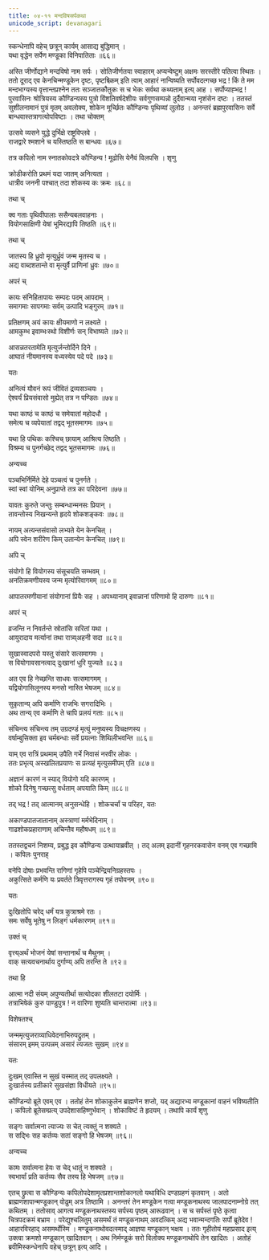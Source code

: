 ```yaml
---
title: ०४-११ मन्दविषसर्पकथा
unicode_script: devanagari
---
```

स्कन्धेनापि वहेच् छत्रून् कार्यम् आसाद्य बुद्धिमान् ।  
यथा वृद्धेन सर्पेण मण्डूका विनिपातिताः ॥६६॥

अस्ति जीर्णोद्याने मन्दविषो नाम सर्पः । सोतिजीर्णतया स्वाहारम् अप्यन्वेष्टुम् अक्षमः सरस्तीरे पतित्वा स्थितः । ततो दूराद् एव केनचिन्मण्डूकेन दृष्टः, पृष्टश्च्किम् इति त्वाम् आहारं नान्विष्यति सर्पोवदत्गच्छ भद्र ! किं ते मम मन्दभाग्यस्य वृत्तान्तप्रश्नेन ततः सञ्जातकौतुकः स च भेकः सर्वथा कथ्यताम् इत्य् आह । सर्पोप्याह्भद्र ! पुरवासिनः श्रोत्रियस्य कौण्डिन्यस्य पुत्रो विंशतिवर्षदेशीयः सर्वगुणसम्पन्नो दुर्दैवान्मया नृशंसेन दष्टः । ततस्तं सुशीलनामानं पुत्रं मृतम् अवलोक्य, शोकेन मूर्च्छितः कौण्डिन्यः पृथिव्यां लुलोठ । अनन्तरं ब्रह्मपुरवासिनः सर्वे बान्धवास्तत्रागत्योपविष्टाः । तथा चोक्तम्  

उत्सवे व्यसने युद्धे दुर्भिक्षे राष्ट्रविप्लवे ।  
राजद्वारे श्मशाने च यस्तिष्ठति स बान्धवः ॥६७॥

तत्र कपिलो नाम स्नातकोवदत्रे कौण्डिन्य ! मूढोसि येनैवं विलपसि । शृणु

क्रोडीकरोति प्रथमं यदा जातम् अनित्यता ।  
धात्रीव जननी पश्चात् तदा शोकस्य कः क्रमः ॥६८॥

तथा च्

क्व गताः पृथिवीपालाः ससैन्यबलवाहनाः ।  
वियोगसाक्षिणी येषां भूमिरद्यापि तिष्ठति ॥६९॥

तथा च्

जातस्य हि ध्रुवो मृत्युर्ध्रुवं जन्म मृतस्य च ।  
अद्य वाब्दशतान्ते वा मृत्युर्वै प्राणिनां ध्रुवः ॥७०॥

अपरं च्

कायः संनिहितापायः सम्पदः पदम् आपदाम् ।  
समागमाः सापगमाः सर्वम् उत्पादि भङ्गुरम् ॥७१॥

प्रतिक्षणम् अयं कायः क्षीयमाणो न लक्ष्यते ।  
आमकुम्भ इवाम्भःस्थो विशीर्णः सन् विभाष्यते ॥७२॥

आसन्नतरतामेति मृत्युर्जन्तोर्दिने दिने ।  
आघातं नीयमानस्य वध्यस्येव पदे पदे ॥७३॥

यतः

अनित्यं यौवनं रूपं जीवितं द्रव्यसञ्चयः ।  
ऐश्वर्यं प्रियसंवासो मुह्येत् तत्र न पण्डितः ॥७४॥

यथा काष्ठं च काष्ठं च समेयातां महोदधौ ।  
समेत्य च व्यपेयातां तद्वद् भूतसमागमः ॥७५॥

यथा हि पथिकः कश्चिच् छायाम् आश्रित्य तिष्ठति ।  
विश्रम्य च पुनर्गच्छेद् तद्वद् भूतसमागमः ॥७६॥

अन्यच्च

पञ्चभिर्निर्मिते देहे पञ्चत्वं च पुनर्गते ।  
स्वां स्वां योनिम् अनुप्राप्ते तत्र का परिदेवना ॥७७॥

यावतः कुरुते जन्तुः सम्बन्धान्मनसः प्रियान् ।  
तावन्तोस्य निखन्यन्ते हृदये शोकशङ्कवः ॥७८॥

नायम् अत्यन्तसंवासो लभ्यते येन केनचित् ।  
अपि स्वेन शरीरेण किम् उतान्येन केनचित् ॥७९॥

अपि च्

संयोगो हि वियोगस्य संसूचयति सम्भवम् ।  
अनतिक्रमणीयस्य जन्म मृत्योरिवागमम् ॥८०॥

आपातरमणीयानां संयोगानां प्रियैः सह । अपथ्यानाम् इवान्नानां परिणामो हि दारुणः ॥८१॥

अपरं च्

व्रजन्ति न निवर्तन्ते स्रोतांसि सरितां यथा ।  
आयुरादाय मर्त्यानां तथा रात्र्य्अहनी सदा ॥८२॥

सुखास्वादपरो यस्तु संसारे सत्समागमः ।  
स वियोगावसानत्वाद् दुःखानां धुरि युज्यते ॥८३॥

अत एव हि नेच्छन्ति साधवः सत्समागमम् ।  
यद्वियोगासिलूनस्य मनसो नास्ति भेषजम् ॥८४॥

सुकृतान्य् अपि कर्माणि राजभिः सगरादिभिः ।  
अथ तान्य् एव कर्माणि ते चापि प्रलयं गताः ॥८५॥

संचिन्त्य संचिन्त्य तम् उग्रदण्डं
मृत्युं मनुष्यस्य विचक्षणस्य ।  
वर्षाम्बुसिक्ता इव चर्मबन्धाः
सर्वे प्रयत्नाः शिथिलीभवन्ति ॥८६॥

याम् एव रात्रिं प्रथमाम् उपैति
गर्भे निवासं नरवीर लोकः ।  
ततः प्रभृत्य् अस्खलितप्रयाणः
स प्रत्यहं मृत्युसमीपम् एति ॥८७॥

अज्ञानं कारणं न स्याद् वियोगो यदि कारणम् ।  
शोको दिनेषु गच्छत्सु वर्धताम् अपयाति किम् ॥८८॥

तद् भद्र ! तद् आत्मानम् अनुसन्धेहि । शोकचर्चां च परिहर, यतः

अकाण्डपातजातानाम् अस्त्राणां मर्मभेदिनाम् ।  
गाढशोकप्रहाराणाम् अचिन्तैव महौषधम् ॥८९॥

ततस्तद्वचनं निशम्य, प्रबुद्ध इव कौण्डिन्य उत्थायाब्रवीत् । तद् अलम् इदानीं गृहनरकवासेन वनम् एव गच्छामि । कपिलः पुनराह्

वनेपि दोषाः प्रभवन्ति रागिणां
गृहेपि पञ्चेन्द्रियनिग्रहस्तपः ।  
अकुत्सिते कर्मणि यः प्रवर्तते
त्रिवृत्तरागस्य गृहं तपोवनम् ॥९०॥

यतः

दुःखितोपि चरेद् धर्मं यत्र कुत्राश्रमे रतः ।  
समः सर्वेषु भूतेषु न लिङ्गं धर्मकारणम् ॥९१॥

उक्तं च्

वृत्त्य्अर्थं भोजनं येषां सन्तानार्थं च मैथुनम् ।  
वाक् सत्यवचनार्थाय दुर्गाण्य् अपि तरन्ति ते ॥९२॥

तथा हि

आत्मा नदी संयम् अपुण्यतीर्था
सत्योदका शीलतटा दयोर्मिः ।  
तत्राभिषेकं कुरु पाण्डुपुत्र !
न वारिणा शुष्यति चान्तरात्मा ॥९३॥

विशेषतश्च्

जन्ममृत्युजराव्याधिवेदनाभिरुपद्रुतम् ।  
संसारम् इमम् उत्पन्नम् असारं त्यजतः सुखम् ॥९४॥

यतः

दुःखम् एवास्ति न सुखं यस्मात् तद् उपलक्ष्यते ।  
दुःखार्तस्य प्रतीकारे सुखसंज्ञा विधीयते ॥९५॥

कौण्डिन्यो ब्रूते एवम् एव । ततोहं तेन शोकाकुलेन ब्राह्मणेन शप्तो, यद् अद्यारभ्य मण्डूकानां वाहनं भविष्यतीति । कपिलो ब्रूतेसम्प्रत्य् उपदेशासहिष्णुर्भवान् । शोकाविष्टं ते हृदयम् । तथापि कार्यं शृणु

सङ्गः सर्वात्मना त्याज्यः स चेत् त्यक्तुं न शक्यते ।  
स सद्भिः सह कर्तव्यः सतां सङ्गो हि भेषजम् ॥९६॥

अन्यच्च

कामः सर्वात्मना हेयः स चेद् धातुं न शक्यते ।  
स्वभार्यां प्रति कर्तव्यः सैव तस्य हि भेषजम् ॥९७॥

एतच् छ्रुत्वा स कौण्डिन्यः कपिलोपदेशामृतप्रशान्तशोकानलो यथाविधि दण्डग्रहणं कृतवान् । अतो ब्राह्मणशापान्मण्डूकान् वोढुम् अत्र तिष्ठामि । अनन्तरं तेन मण्डूकेन गत्वा मण्डूकनाथस्य जालपादनाम्नोग्रे तत् कथितम् । ततोसाव् आगत्य मण्डूकनाथस्तस्य सर्पस्य पृष्ठम् आरूढवान् । स च सर्पस्तं पृष्ठे कृत्वा चित्रपदक्रमं बभ्राम । परेद्युश्चलितुम् असमर्थं तं मण्डूकनाथम् अवदत्किम् अद्य भवान्मन्दगतिः सर्पो ब्रूतेदेव ! आहारविरहाद् असमर्थोस्मि । मण्डूकनाथोवदत्स्माद् आज्ञया मण्डूकान् भक्षय । ततः गृहीतोयं महाप्रसाद इत्य् उक्त्वा क्रमशो मण्डूकान् खादितवान् । अथ निर्मण्डूकं सरो विलोक्य मण्डूकनाथोपि तेन खादितः । अतोहं ब्रवीमिस्कन्धेनापि वहेच् छत्रून् इत्य् आदि ।
